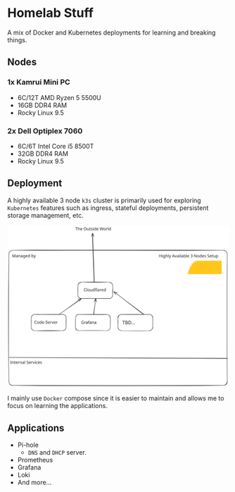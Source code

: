 # Homelab Stuff 

A mix of Docker and Kubernetes deployments for learning and breaking things.

## Nodes

### 1x Kamrui Mini PC
- 6C/12T AMD Ryzen 5 5500U
- 16GB DDR4 RAM
- Rocky Linux 9.5

### 2x Dell Optiplex 7060
- 6C/6T Intel Core i5 8500T
- 32GB DDR4 RAM
- Rocky Linux 9.5

## Deployment

A highly available 3 node `k3s` cluster is primarily used for exploring `Kubernetes` features such as ingress, stateful deployments, persistent storage management, etc.

![image](lab.svg)

I mainly use `Docker` compose since it is easier to maintain and allows me to focus on learning the applications.

## Applications

- Pi-hole
    - `DNS` and `DHCP` server.
- Prometheus
- Grafana
- Loki
- And more...